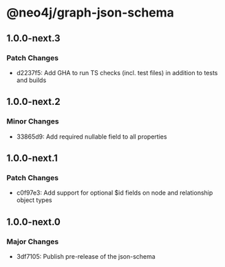 # @neo4j/graph-json-schema

## 1.0.0-next.3

### Patch Changes

- d2237f5: Add GHA to run TS checks (incl. test files) in addition to tests and builds

## 1.0.0-next.2

### Minor Changes

- 33865d9: Add required nullable field to all properties

## 1.0.0-next.1

### Patch Changes

- c0f97e3: Add support for optional $id fields on node and relationship object types

## 1.0.0-next.0

### Major Changes

- 3df7105: Publish pre-release of the json-schema

